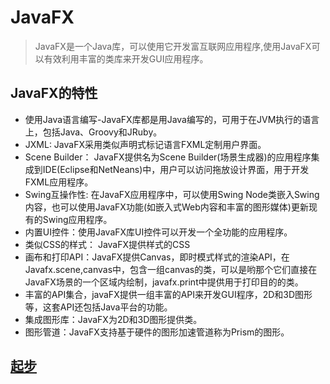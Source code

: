 # JavaFX 
> JavaFX是一个Java库，可以使用它开发富互联网应用程序,使用JavaFX可以有效利用丰富的类库来开发GUI应用程序。

## JavaFX的特性
* 使用Java语言编写-JavaFX库都是用Java编写的，可用于在JVM执行的语言上，包括Java、Groovy和JRuby。
* JXML: JavaFX采用类似声明式标记语言FXML定制用户界面。
* Scene Builder： JavaFX提供名为Scene Builder(场景生成器)的应用程序集成到IDE(Eclipse和NetNeans)中，用户可以访问拖放设计界面，用于开发FXML应用程序。
* Swing互操作性: 在JavaFX应用程序中，可以使用Swing Node类嵌入Swing内容，也可以使用JavaFX功能(如嵌入式Web内容和丰富的图形媒体)更新现有的Swing应用程序。
* 内置UI控件：使用JavaFX库UI控件可以开发一个全功能的应用程序。
* 类似CSS的样式： JavaFX提供样式的CSS
* 画布和打印API：JavaFX提供Canvas，即时模式样式的渲染API，在Javafx.scene,canvas中，包含一组canvas的类，可以是哟那个它们直接在JavaFX场景的一个区域内绘制，javafx.print中提供用于打印目的的类。
* 丰富的API集合，javaFX提供一组丰富的API来开发GUI程序，2D和3D图形等，这套API还包括Java平台的功能。
* 集成图形库：JavaFX为2D和3D图形提供类。
* 图形管道：JavaFX支持基于硬件的图形加速管道称为Prism的图形。

## [起步](/coding/java/JavaFX/start/)


